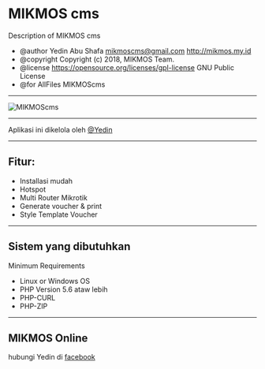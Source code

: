 # MIKMOS cms

Description of MIKMOS cms
- @author Yedin Abu Shafa mikmoscms@gmail.com <http://mikmos.my.id>
- @copyright Copyright (c) 2018, MIKMOS Team.
- @license https://opensource.org/licenses/gpl-license GNU Public License
- @for AllFiles MIKMOScms

----
![MIKMOScms](https://image.ibb.co/hJxZDA/Screenshot-2018-10-19-MIKMOS-CMS-Mikrotik-Monitoring-System-2.png)

----
Aplikasi ini dikelola oleh [@Yedin](https://fb.me/yedin.mikmos.3)

---- 
Fitur:
----
- Installasi mudah
- Hotspot
- Multi Router Mikrotik
- Generate voucher & print
- Style Template Voucher

----
Sistem yang dibutuhkan
----
Minimum Requirements
- Linux or Windows OS
- PHP Version 5.6 ataw lebih
- PHP-CURL
- PHP-ZIP

----
MIKMOS Online
----
hubungi Yedin di [facebook](https://facebook.com/yedin.mikmos.3)
